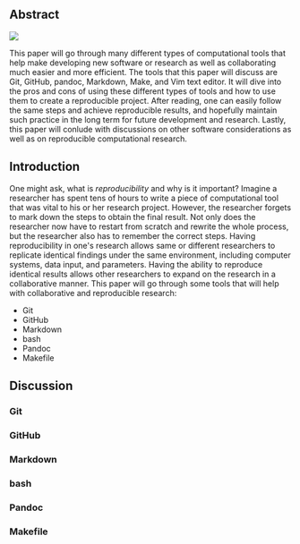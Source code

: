 Abstract
--------

![](../images/stat159-logo.png%20=%20300x)

This paper will go through many different types of computational tools
that help make developing new software or research as well as
collaborating much easier and more efficient. The tools that this paper
will discuss are Git, GitHub, pandoc, Markdown, Make, and Vim text
editor. It will dive into the pros and cons of using these different
types of tools and how to use them to create a reproducible project.
After reading, one can easily follow the same steps and achieve
reproducible results, and hopefully maintain such practice in the long
term for future development and research. Lastly, this paper will
conlude with discussions on other software considerations as well as on
reproducible computational research.

Introduction
------------

One might ask, what is *reproducibility* and why is it important?
Imagine a researcher has spent tens of hours to write a piece of
computational tool that was vital to his or her research project.
However, the researcher forgets to mark down the steps to obtain the
final result. Not only does the researcher now have to restart from
scratch and rewrite the whole process, but the researcher also has to
remember the correct steps. Having reproducibility in one's research
allows same or different researchers to replicate identical findings
under the same environment, including computer systems, data input, and
parameters. Having the ability to reproduce identical results allows
other researchers to expand on the research in a collaborative manner.
This paper will go through some tools that will help with collaborative
and reproducible research:

-   Git
-   GitHub
-   Markdown
-   bash
-   Pandoc
-   Makefile

Discussion
----------

### Git

### GitHub

### Markdown

### bash

### Pandoc

### Makefile
